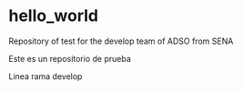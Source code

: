 # hello_world
Repository of test for the develop team of ADSO from SENA 

Este es un repositorio de prueba

Linea rama develop
